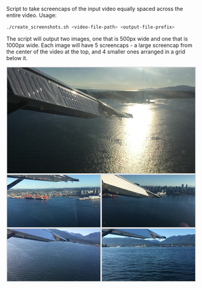 Script to take screencaps of the input video equally spaced across the entire
video. Usage:

```bash
./create_screenshots.sh <video-file-path> <output-file-prefix>
```

The script will output two images, one that is 500px wide and one that is 1000px
wide. Each image will have 5 screencaps - a large screencap from the center 
of the video at the top, and 4 smaller ones arranged in a grid below it.


<p align="center">

![Sample Render](/docs/sample%20-%20500px.jpg?raw=true "Sample Render")

</p>
